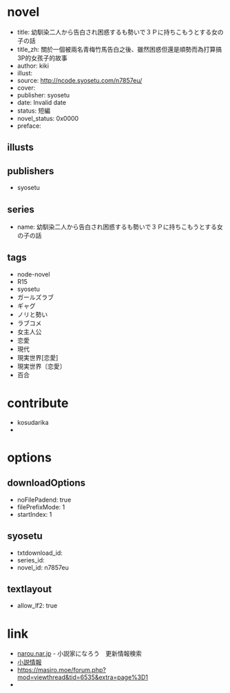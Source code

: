 # novel

- title: 幼馴染二人から告白され困惑するも勢いで３Ｐに持ちこもうとする女の子の話
- title_zh: 關於一個被兩名青梅竹馬告白之後、雖然困惑但還是順勢而為打算搞3P的女孩子的故事
- author: kiki
- illust:
- source: http://ncode.syosetu.com/n7857eu/
- cover:
- publisher: syosetu
- date: Invalid date
- status: 短編
- novel_status: 0x0000
- preface:

## illusts


## publishers

- syosetu

## series

- name: 幼馴染二人から告白され困惑するも勢いで３Ｐに持ちこもうとする女の子の話

## tags

- node-novel
- R15
- syosetu
- ガールズラブ
- ギャグ
- ノリと勢い
- ラブコメ
- 女主人公
- 恋愛
- 現代
- 現実世界[恋愛]
- 現実世界〔恋愛〕
- 百合

# contribute

- kosudarika
- 

# options

## downloadOptions

- noFilePadend: true
- filePrefixMode: 1
- startIndex: 1

## syosetu

- txtdownload_id:
- series_id:
- novel_id: n7857eu

## textlayout

- allow_lf2: true

# link

- [narou.nar.jp](https://narou.nar.jp/search.php?text=n7857eu&novel=all&genre=all&new_genre=all&length=0&down=0&up=100) - 小説家になろう　更新情報検索
- [小説情報](https://ncode.syosetu.com/novelview/infotop/ncode/n7857eu/)
- https://masiro.moe/forum.php?mod=viewthread&tid=6535&extra=page%3D1
- 
